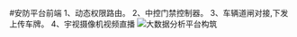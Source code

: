 #安防平台前端
1、动态权限路由。
2、中控门禁控制器。
3、车辆道闸对接,下发上传车牌。
4、宇视摄像机视频直播
![大数据分析平台构筑](https://user-images.githubusercontent.com/35133714/114159610-8c014f80-9958-11eb-8336-8c9596ac4874.png)
